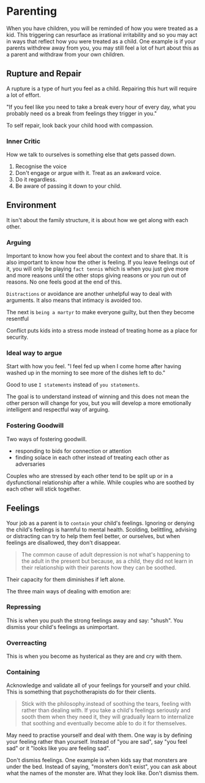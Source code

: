 # Parenting

When you have children, you will be reminded of how you were treated as a kid. This triggering can resurface as irrational irritability and so you may act in ways that reflect how you were treated as a child. One example is if your parents withdrew away from you, you may still feel a lot of hurt about this as a parent and withdraw from your own children.

## Rupture and Repair

A rupture is a type of hurt you feel as a child. Repairing this hurt will require a lot of effort.

"If you feel like you need to take a break every hour of every day, what you probably need os a break from feelings they trigger in you."

To self repair, look back your child hood with compassion.

### Inner Critic

How we talk to ourselves is something else that gets passed down.

1. Recognise the voice
2. Don't engage or argue with it. Treat as an awkward voice.
3. Do it regardless.
4. Be aware of passing it down to your child.

## Environment

It isn't about the family structure, it is about how we get along with each other.

### Arguing

Important to know how you feel about the context and to share that. It is also important to know how the other is feeling. If you leave feelings out of it, you will only be playing `fact tennis` which is when you just give more and more reasons until the other stops giving reasons or you run out of reasons. No one feels good at the end of this.

`Distractions` or avoidance are another unhelpful way to deal with arguments. It also means that intimacy is avoided too.

The next is `being a martyr` to make everyone guilty, but then they become resentful

Conflict puts kids into a stress mode instead of treating home as a place for security.

### Ideal way to argue

Start with how you feel.
"I feel fed up when I come home after having washed up in the morning to see more of the dishes left to do."

Good to use `I statements` instead of `you statements`.

The goal is to understand instead of winning and this does not mean the other person will change for you, but you will develop a more emotionally intelligent and respectful way of arguing.

### Fostering Goodwill

Two ways of fostering goodwill.

- responding to bids for connection or attention
- finding solace in each other instead of treating each other as adversaries

Couples who are stressed by each other tend to be split up or in a dysfunctional relationship after a while. While couples who are soothed by each other will stick together.

## Feelings

Your job as a parent is to `contain` your child's feelings. Ignoring or denying the child's feelings is harmful to mental health. Scolding, belittling, advising or distracting can try to help them feel better, or ourselves, but when feelings are disallowed, they don't disappear.

<blockquote>
The common cause of adult depression is not what's happening to the adult in the present but because, as a child, they did not learn in their relationship with their parents how they can be soothed.
</blockquote>

Their capacity for them diminishes if left alone.

The three main ways of dealing with emotion are:

### Repressing

This is when you push the strong feelings away and say: "shush". You dismiss your child's feelings as unimportant.

### Overreacting

This is when you become as hysterical as they are and cry with them.

### Containing

Acknowledge and validate all of your feelings for yourself and your child. This is something that psychotherapists do for their clients.

<blockquote>Stick with the philosophy.instead of soothing the tears, feeling with rather than dealing with. If you take a child's feelings seriously and sooth them when they need it, they will gradually learn to internalize that soothing and eventually become able to do it for themselves.</blockquote>

May need to practise yourself and deal with them. One way is by defining your feeling rather than yourself. Instead of "you are sad", say "you feel sad" or it "looks like you are feeling sad".

Don't dismiss feelings. One example is when kids say that monsters are under the bed. Instead of saying, "monsters don't exist", you can ask about what the names of the monster are. What they look like. Don't dismiss them.
